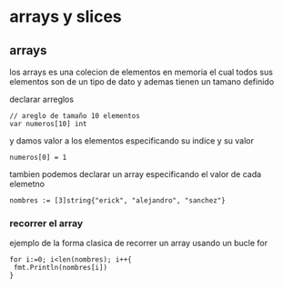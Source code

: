 # arrays y slices

## arrays
los arrays es una colecion de elementos en memoria el cual todos sus elementos son de un tipo de dato y ademas tienen
un tamano definido

declarar arreglos
```
// areglo de tamaño 10 elementos
var numeros[10] int
```
 y damos valor a los elementos especificando su indice y su valor
 ```
 numeros[0] = 1
 ```
 
 tambien podemos declarar un array especificando el valor de cada elemetno
 
 ```
 nombres := [3]string{"erick", "alejandro", "sanchez"}
 ```
 
 ### recorrer el array
 ejemplo de la forma clasica de recorrer un array usando un bucle for
 ```
for i:=0; i<len(nombres); i++{
  fmt.Println(nombres[i])
}
```


